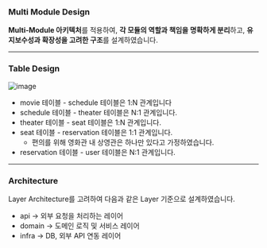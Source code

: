 ### Multi Module Design

**Multi-Module 아키텍처**를 적용하여, **각 모듈의 역할과 책임을 명확하게 분리**하고, **유지보수성과 확장성을 고려한 구조**를 설계하였습니다.

---

### Table Design

![image](https://github.com/user-attachments/assets/ec35368e-b680-4a6a-985f-649aadf7aefa)

- movie 테이블 - schedule 테이블은 1:N 관계입니다
- schedule 테이블 - theater 테이블은 N:1 관계입니다.
- theater 테이블 - seat 테이블은 1:N 관계입니다.
- seat 테이블 - reservation 테이블은 1:1 관계입니다.
    - 편의를 위해 영화관 내 상영관은 하나만 있다고 가정하였습니다.
- reservation 테이블 - user 테이블은 N:1 관계입니다.

---

### Architecture

Layer Architecture를 고려하여 다음과 같은 Layer 기준으로 설계하였습니다.

- api → 외부 요청을 처리하는 레이어
- domain → 도메인 로직 및 서비스 레이어
- infra → DB, 외부 API 연동 레이어

